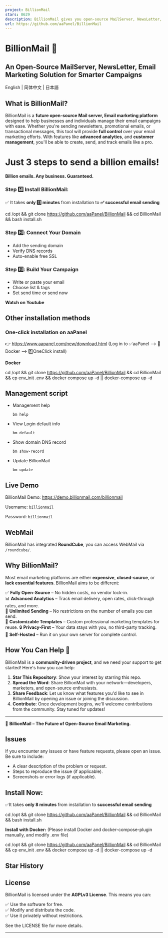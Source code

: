 ```yaml
---
project: BillionMail
stars: 8629
description: BillionMail gives you open-source MailServer, NewsLetter,  Email Marketing — fully self-hosted, dev-friendly, and free from monthly fees. Join the discord: https://discord.gg/asfXzBUhZr
url: https://github.com/aaPanel/BillionMail
---
```


BillionMail 📧
==============

An Open-Source MailServer, NewsLetter, Email Marketing Solution for Smarter Campaigns
-------------------------------------------------------------------------------------

English | 简体中文 | 日本語

  

What is BillionMail?
--------------------

BillionMail is a **future open-source Mail server, Email marketing platform** designed to help businesses and individuals manage their email campaigns with ease. Whether you're sending newsletters, promotional emails, or transactional messages, this tool will provide **full control** over your email marketing efforts. With features like **advanced analytics**, and **customer management**, you'll be able to create, send, and track emails like a pro.

Just 3 steps to send a billion emails!
======================================

**Billion emails. Any business. Guaranteed.**

### Step 1️⃣ Install BillionMail:

✅ It takes **only 8️⃣ minutes** from installation to **✅ successful email sending**

cd /opt && git clone https://github.com/aaPanel/BillionMail && cd BillionMail && bash install.sh

### Step 2️⃣: Connect Your Domain

-   Add the sending domain
-   Verify DNS records
-   Auto-enable free SSL

### Step 3️⃣: Build Your Campaign

-   Write or paste your email
-   Choose list & tags
-   Set send time or send now

  
**Watch on Youtube**

Other installation methods
--------------------------

### One-click installation on aaPanel

👉 https://www.aapanel.com/new/download.html (Log in to ✅aaPanel --> 🐳Docker --> 1️⃣OneClick install)

**Docker**

cd /opt && git clone https://github.com/aaPanel/BillionMail && cd BillionMail && cp env\_init .env && docker compose up -d || docker-compose up -d

Management script
-----------------

-   Management help
    
    `bm help`
    
-   View Login default info
    
    `bm default`
    
-   Show domain DNS record
    
    `bm show-record`
    
-   Update BillionMail
    
    `bm update`
    

Live Demo
---------

BillionMail Demo: https://demo.billionmail.com/billionmail

Username: `billionmail`

Password: `billionmail`

WebMail
-------

BillionMail has integrated **RoundCube**, you can access WebMail via `/roundcube/`.

Why BillionMail?
----------------

Most email marketing platforms are either **expensive**, **closed-source**, or **lack essential features**. BillionMail aims to be different:

✅ **Fully Open-Source** – No hidden costs, no vendor lock-in.  
📊 **Advanced Analytics** – Track email delivery, open rates, click-through rates, and more.  
📧 **Unlimited Sending** – No restrictions on the number of emails you can send.  
🎨 **Customizable Templates** – Custom professional marketing templates for reuse. 🔒 **Privacy-First** – Your data stays with you, no third-party tracking.  
🚀 **Self-Hosted** – Run it on your own server for complete control.

How You Can Help 🌟
-------------------

BillionMail is a **community-driven project**, and we need your support to get started! Here's how you can help:

1.  **Star This Repository**: Show your interest by starring this repo.
2.  **Spread the Word**: Share BillionMail with your network—developers, marketers, and open-source enthusiasts.
3.  **Share Feedback**: Let us know what features you'd like to see in BillionMail by opening an issue or joining the discussion.
4.  **Contribute**: Once development begins, we'll welcome contributions from the community. Stay tuned for updates!

* * *

📧 **BillionMail – The Future of Open-Source Email Marketing.**

Issues
------

If you encounter any issues or have feature requests, please open an issue. Be sure to include:

-   A clear description of the problem or request.
-   Steps to reproduce the issue (if applicable).
-   Screenshots or error logs (if applicable).

Install Now:
------------

✅It takes **only 8 minutes** from installation to **successful email sending**

cd /opt && git clone https://github.com/aaPanel/BillionMail && cd BillionMail && bash install.sh

**Install with Docker:** (Please install Docker and docker-compose-plugin manually, and modify .env file)

cd /opt && git clone https://github.com/aaPanel/BillionMail && cd BillionMail && cp env\_init .env && docker compose up -d || docker-compose up -d

Star History
------------

License
-------

BillionMail is licensed under the **AGPLv3 License**. This means you can:

✅ Use the software for free.  
✅ Modify and distribute the code.  
✅ Use it privately without restrictions.

See the LICENSE file for more details.

* * *
